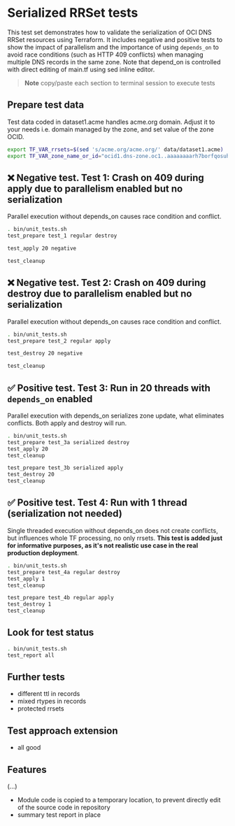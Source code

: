 # Serialized RRSet tests

This test set demonstrates how to validate the serialization of OCI DNS RRSet resources using Terraform. It includes negative and positive tests to show the impact of parallelism and the importance of using `depends_on` to avoid race conditions (such as HTTP 409 conflicts) when managing multiple DNS records in the same zone. Note that depend_on is controlled with direct editing of main.tf using sed inline editor.

> **Note**
> copy/paste each section to terminal session to execute tests

## Prepare test data

Test data coded in dataset1.acme handles acme.org domain. Adjust it to your needs i.e. domain managed by the zone, and set value of the zone OCID.

```bash
export TF_VAR_rrsets=$(sed 's/acme.org/acme.org/' data/dataset1.acme)
export TF_VAR_zone_name_or_id="ocid1.dns-zone.oc1..aaaaaaaarh7borfqosuhymrv6pjh2m7nqhj27ctaqgtyctee2zpyc67xo6ta"

```

## ❌ Negative test. Test 1: Crash on 409 during apply due to parallelism enabled but no serialization

Parallel execution without depends_on causes race condition and conflict.

```bash
. bin/unit_tests.sh
test_prepare test_1 regular destroy

test_apply 20 negative

test_cleanup

```

## ❌ Negative test. Test 2: Crash on 409 during destroy due to parallelism enabled but no serialization

Parallel execution without depends_on causes race condition and conflict.

```bash
. bin/unit_tests.sh
test_prepare test_2 regular apply 

test_destroy 20 negative

test_cleanup

```

## ✅ Positive test. Test 3: Run in 20 threads with `depends_on` enabled

Parallel execution with depends_on serializes zone update, what eliminates conflicts. Both apply and destroy will run.

```bash
. bin/unit_tests.sh
test_prepare test_3a serialized destroy
test_apply 20
test_cleanup

test_prepare test_3b serialized apply
test_destroy 20
test_cleanup

```

## ✅ Positive test. Test 4: Run with 1 thread (serialization not needed)

Single threaded execution without depends_on does not create conflicts, but influences whole TF processing, no only rrsets. **This test is added just for informative purposes, as it's not realistic use case in the real production deployment**.

```bash
. bin/unit_tests.sh
test_prepare test_4a regular destroy 
test_apply 1
test_cleanup

test_prepare test_4b regular apply
test_destroy 1
test_cleanup

```

## Look for test status

```bash
. bin/unit_tests.sh
test_report all

```

## Further tests

- different ttl in records
- mixed rtypes in records
- protected rrsets

## Test approach extension

- all good

## Features

(...)

* Module code is copied to a temporary location, to prevent directly edit of the source code in repository
* summary test report in place

